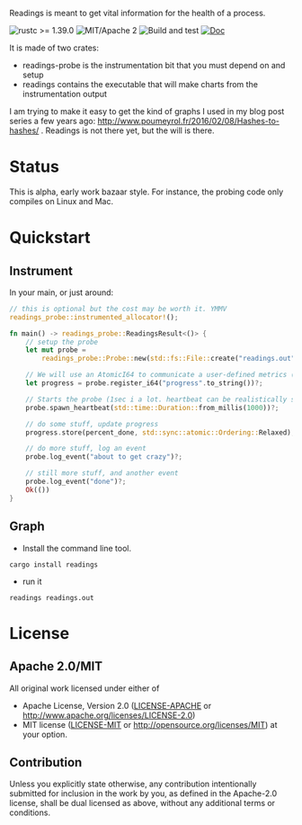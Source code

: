 Readings is meant to get vital information for the health of a process.

![rustc >= 1.39.0](https://img.shields.io/badge/rustc-%3E%3D1.39.0-brightgreen)
![MIT/Apache 2](https://img.shields.io/crates/l/readings)
![Build and test](https://github.com/kali/readings/workflows/Build%20and%20test/badge.svg)
[![Doc](https://docs.rs/readings-probe/badge.svg)](https://docs.rs/readings-probe)

It is made of two crates:
* readings-probe is the instrumentation bit that you must depend on and setup
* readings contains the executable that will make charts from the instrumentation output

I am trying to make it easy to get the kind of graphs I used in my blog post series
a few years ago: http://www.poumeyrol.fr/2016/02/08/Hashes-to-hashes/ . Readings
is not there yet, but the will is there.

# Status

This is alpha, early work bazaar style. For instance, the probing code only
compiles on Linux and Mac.

# Quickstart

## Instrument

In your main, or just around:

```rust
// this is optional but the cost may be worth it. YMMV
readings_probe::instrumented_allocator!();

fn main() -> readings_probe::ReadingsResult<()> {
    // setup the probe
    let mut probe =
        readings_probe::Probe::new(std::fs::File::create("readings.out").unwrap()).unwrap();

    // We will use an AtomicI64 to communicate a user-defined metrics ("progress") to the probe.
    let progress = probe.register_i64("progress".to_string())?;

    // Starts the probe (1sec i a lot. heartbeat can be realistically set as low as a few millis).
    probe.spawn_heartbeat(std::time::Duration::from_millis(1000))?;

    // do some stuff, update progress
    progress.store(percent_done, std::sync::atomic::Ordering::Relaxed);

    // do more stuff, log an event
    probe.log_event("about to get crazy")?;

    // still more stuff, and another event
    probe.log_event("done")?;
    Ok(())
}
```

## Graph

* Install the command line tool. 

`cargo install readings`

* run it

`readings readings.out`

# License

## Apache 2.0/MIT

All original work licensed under either of
 * Apache License, Version 2.0 ([LICENSE-APACHE](LICENSE-APACHE) or http://www.apache.org/licenses/LICENSE-2.0)
 * MIT license ([LICENSE-MIT](LICENSE-MIT) or http://opensource.org/licenses/MIT)
at your option.

## Contribution

Unless you explicitly state otherwise, any contribution intentionally submitted
for inclusion in the work by you, as defined in the Apache-2.0 license, shall
be dual licensed as above, without any additional terms or conditions.
